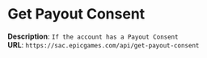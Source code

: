 # Get Payout Consent

**Description**: `If the account has a Payout Consent` \
**URL**: `https://sac.epicgames.com/api/get-payout-consent`
